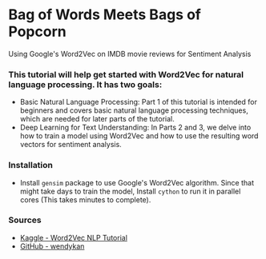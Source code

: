 # Bag of Words Meets Bags of Popcorn
Using Google's Word2Vec on IMDB movie reviews for Sentiment Analysis

### This tutorial will help get started with Word2Vec for natural language processing. It has two goals:

- Basic Natural Language Processing: Part 1 of this tutorial is intended for beginners and covers basic natural language processing techniques, which are needed for later parts of the tutorial.
- Deep Learning for Text Understanding: In Parts 2 and 3, we delve into how to train a model using Word2Vec and how to use the resulting word vectors for sentiment analysis.

### Installation
- Install `gensim` package to use Google's Word2Vec algorithm. Since that might take days to train the model, Install `cython` to run it in parallel cores (This takes minutes to complete).

### Sources
- [Kaggle - Word2Vec NLP Tutorial](https://www.kaggle.com/c/word2vec-nlp-tutorial/overview)
- [GitHub - wendykan](https://github.com/wendykan/DeepLearningMovies)
